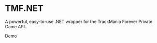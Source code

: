# TMF.NET
A powerful, easy-to-use .NET wrapper for the TrackMania Forever Private Game API.

[Demo](https://github.com/Laiteux/TMF.NET/blob/main/src/TMF.NET.Demo/Program.cs)
